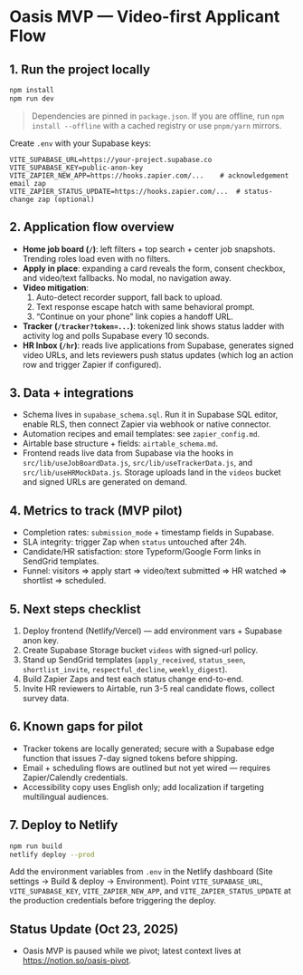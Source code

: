 # Oasis MVP — Video-first Applicant Flow

## 1. Run the project locally
```bash
npm install
npm run dev
```

> Dependencies are pinned in `package.json`. If you are offline, run `npm install --offline` with a cached registry or use `pnpm/yarn` mirrors.

Create `.env` with your Supabase keys:
```
VITE_SUPABASE_URL=https://your-project.supabase.co
VITE_SUPABASE_KEY=public-anon-key
VITE_ZAPIER_NEW_APP=https://hooks.zapier.com/...    # acknowledgement email zap
VITE_ZAPIER_STATUS_UPDATE=https://hooks.zapier.com/...  # status-change zap (optional)
```

## 2. Application flow overview
- **Home job board (`/`)**: left filters + top search + center job snapshots. Trending roles load even with no filters.
- **Apply in place**: expanding a card reveals the form, consent checkbox, and video/text fallbacks. No modal, no navigation away.
- **Video mitigation**:
  1. Auto-detect recorder support, fall back to upload.
  2. Text response escape hatch with same behavioral prompt.
  3. “Continue on your phone” link copies a handoff URL.
- **Tracker (`/tracker?token=...`)**: tokenized link shows status ladder with activity log and polls Supabase every 10 seconds.
- **HR Inbox (`/hr`)**: reads live applications from Supabase, generates signed video URLs, and lets reviewers push status updates (which log an action row and trigger Zapier if configured).

## 3. Data + integrations
- Schema lives in `supabase_schema.sql`. Run it in Supabase SQL editor, enable RLS, then connect Zapier via webhook or native connector.
- Automation recipes and email templates: see `zapier_config.md`.
- Airtable base structure + fields: `airtable_schema.md`.
- Frontend reads live data from Supabase via the hooks in `src/lib/useJobBoardData.js`, `src/lib/useTrackerData.js`, and `src/lib/useHRMockData.js`. Storage uploads land in the `videos` bucket and signed URLs are generated on demand.

## 4. Metrics to track (MVP pilot)
- Completion rates: `submission_mode` + timestamp fields in Supabase.
- SLA integrity: trigger Zap when `status` untouched after 24h.
- Candidate/HR satisfaction: store Typeform/Google Form links in SendGrid templates.
- Funnel: visitors ⇒ apply start ⇒ video/text submitted ⇒ HR watched ⇒ shortlist ⇒ scheduled.

## 5. Next steps checklist
1. Deploy frontend (Netlify/Vercel) — add environment vars + Supabase anon key.
2. Create Supabase Storage bucket `videos` with signed-url policy.
3. Stand up SendGrid templates (`apply_received`, `status_seen`, `shortlist_invite`, `respectful_decline`, `weekly_digest`).
4. Build Zapier Zaps and test each status change end-to-end.
5. Invite HR reviewers to Airtable, run 3-5 real candidate flows, collect survey data.

## 6. Known gaps for pilot
- Tracker tokens are locally generated; secure with a Supabase edge function that issues 7-day signed tokens before shipping.
- Email + scheduling flows are outlined but not yet wired — requires Zapier/Calendly credentials.
- Accessibility copy uses English only; add localization if targeting multilingual audiences.

## 7. Deploy to Netlify
```bash
npm run build
netlify deploy --prod
```

Add the environment variables from `.env` in the Netlify dashboard (Site settings → Build & deploy → Environment). Point `VITE_SUPABASE_URL`, `VITE_SUPABASE_KEY`, `VITE_ZAPIER_NEW_APP`, and `VITE_ZAPIER_STATUS_UPDATE` at the production credentials before triggering the deploy.

## Status Update (Oct 23, 2025)
- Oasis MVP is paused while we pivot; latest context lives at https://notion.so/oasis-pivot.
